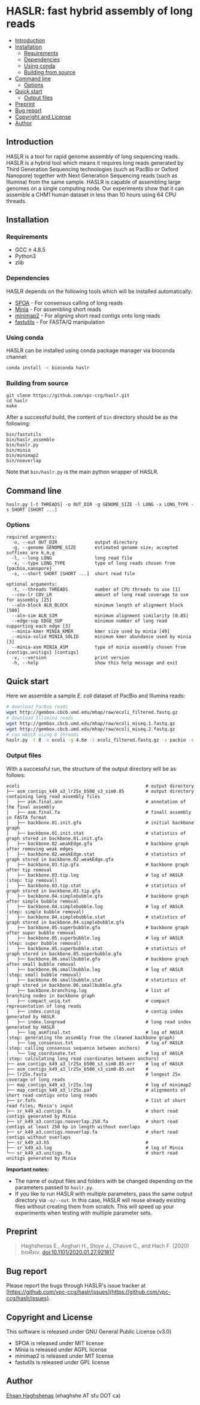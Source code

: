 # HASLR: fast hybrid assembly of long reads

- [Introduction](#about)
- [Installation](#installation)
  - [Requirements](#requirements)
  - [Dependencies](#dependencies)
  - [Using conda](#bioconda)
  - [Building from source](#building)
- [Command line](#command)
  - [Options](#options)
- [Quick start](#quickstart)
  - [Output files](#output)
- [Preprint](#publication)
- [Bug report](#bugs)
- [Copyright and License](#license)
- [Author](#author)

## <a name="about"></a>Introduction
HASLR is a tool for rapid genome assembly of long sequencing reads. HASLR is a hybrid tool which means it requires long reads generated by Third Generation Sequencing technologies (such as PacBio or Oxford Nanopore) together with Next Generation Sequencing reads (such as Illumina) from the same sample. HASLR is capable of assembling large genomes on a single computing node. Our experiments show that it can assemble a CHM1 human dataset in less than 10 hours using 64 CPU threads.

## <a name="installation"></a>Installation

### <a name="requirements"></a>Requirements
- GCC ≥ 4.8.5
- Python3
- zlib

### <a name="dependencies"></a>Dependencies
HASLR depends on the following tools which will be installed automatically:
- [SPOA](https://github.com/rvaser/spoa) - For consensus calling of long reads
- [Minia](https://github.com/GATB/minia) - For assembling short reads
- [minimap2](https://github.com/lh3/minimap2) - For aligning short read contigs onto long reads
- [fastutils](https://github.com/haghshenas/fastutils) - For FASTA/Q manipulation

### <a name="bioconda"></a>Using conda
HASLR can be installed using conda package manager via bioconda channel:

```bash
conda install -c bioconda haslr
```

### <a name="building"></a>Building from source
```
git clone https://github.com/vpc-ccg/haslr.git
cd haslr
make
```
After a successful build, the content of `bin` directory should be as the following:
```
bin/fastutils
bin/haslr_assemble
bin/haslr.py
bin/minia
bin/minimap2
bin/nooverlap
```
Note that `bin/haslr.py` is the main python wrapper of HASLR.

## <a name="command"></a>Command line
```
haslr.py [-t THREADS] -o OUT_DIR -g GENOME_SIZE -l LONG -x LONG_TYPE -s SHORT [SHORT ...]
```

### <a name="options"></a>Options
```
required arguments:
  -o, --out OUT_DIR              output directory
  -g, --genome GENOME_SIZE       estimated genome size; accepted suffixes are k,m,g
  -l, --long LONG                long read file
  -x, --type LONG_TYPE           type of long reads chosen from {pacbio,nanopore}
  -s, --short SHORT [SHORT ...]  short read file

optional arguments:
  -t, --threads THREADS          number of CPU threads to use [1]
  --cov-lr COV_LR                amount of long read coverage to use for assembly [25]
  --aln-block ALN_BLOCK          minimum length of alignment block [500]
  --aln-sim ALN_SIM              minimum alignment similarity [0.85]
  --edge-sup EDGE_SUP            minimum number of long read supporting each edge [3]
  --minia-kmer MINIA_KMER        kmer size used by minia [49]
  --minia-solid MINIA_SOLID      minimum kmer abundance used by minia [3]
  --minia-asm MINIA_ASM          type of minia assembly chosen from {contigs,unitigs} [contigs]
  -v, --version                  print version
  -h, --help                     show this help message and exit
```

## <a name="quickstart"></a>Quick start
Here we assemble a sample *E. coli* dataset of PacBio and Illumina reads:
```bash
# download PacBio reads
wget http://gembox.cbcb.umd.edu/mhap/raw/ecoli_filtered.fastq.gz
# download Illumina reads
wget http://gembox.cbcb.umd.edu/mhap/raw/ecoli_miseq.1.fastq.gz
wget http://gembox.cbcb.umd.edu/mhap/raw/ecoli_miseq.2.fastq.gz
# run HASLR using 8 threads
haslr.py -t 8 -o ecoli -g 4.6m -l ecoli_filtered.fastq.gz -x pacbio -s ecoli_miseq.1.fastq.gz ecoli_miseq.2.fastq.gz
```

### <a name="output"></a>Output files
With a successful run, the structure of the output directory will be as follows:
```
ecoli                                               # output directory
├── asm_contigs_k49_a3_lr25x_b500_s3_sim0.85        # output directory containing long read assembly files
│   ├── asm.final.ann                               # annotation of the final assembly
│   ├── asm.final.fa                                # finall assembly in FASTA format
│   ├── backbone.01.init.gfa                        # initial backbone graph
│   ├── backbone.01.init.stat                       # statistics of graph stored in backbone.01.init.gfa
│   ├── backbone.02.weakEdge.gfa                    # backbone graph after removing weak edges
│   ├── backbone.02.weakEdge.stat                   # statistics of graph stored in backbone.02.weakEdge.gfa
│   ├── backbone.03.tip.gfa                         # backbone graph after tip removal
│   ├── backbone.03.tip.log                         # log of HASLR (step: tip removal)
│   ├── backbone.03.tip.stat                        # statistics of graph stored in backbone.03.tip.gfa
│   ├── backbone.04.simplebubble.gfa                # backbone graph after simple bubble removal
│   ├── backbone.04.simplebubble.log                # log of HASLR (step: simple bubble removal)
│   ├── backbone.04.simplebubble.stat               # statistics of graph stored in backbone.04.simplebubble.gfa
│   ├── backbone.05.superbubble.gfa                 # backbone graph after super bubble removal
│   ├── backbone.05.superbubble.log                 # log of HASLR (step: super bubble removal)
│   ├── backbone.05.superbubble.stat                # statistics of graph stored in backbone.05.superbubble.gfa
│   ├── backbone.06.smallbubble.gfa                 # backbone graph after small bubble removal 
│   ├── backbone.06.smallbubble.log                 # log of HASLR (step: small bubble removal)
│   ├── backbone.06.smallbubble.stat                # statistics of graph stored in backbone.06.smallbubble.gfa
│   ├── backbone.branching.log                      # list of branching nodes in backbone graph
│   ├── compact_uniq.txt                            # compact representation of long reads
│   ├── index.contig                                # contig index generated by HASLR
│   ├── index.longread                              # long read index generated by HASLR
│   ├── log_asmfinal.txt                            # log of HASLR (step: generating the assembly from the cleaned backbone graph)
│   ├── log_consensus.txt                           # log of HASLR (step: calling consensus sequence between anchors)
│   └── log_coordinate.txt                          # log of HASLR (step: calculating long read coordinates between anchors)
├── asm_contigs_k49_a3_lr25x_b500_s3_sim0.85.err    # log of HASLR
├── asm_contigs_k49_a3_lr25x_b500_s3_sim0.85.out    # 
├── lr25x.fasta                                     # longest 25x coverage of long reads
├── map_contigs_k49_a3_lr25x.log                    # log of minimap2
├── map_contigs_k49_a3_lr25x.paf                    # alignments of short read contigs onto long reads
├── sr.fofn                                         # list of short read files; Minia's input
├── sr_k49_a3.contigs.fa                            # short read contigs generated by Minia
├── sr_k49_a3.contigs.nooverlap.250.fa              # short read contigs at least 250 bp in length without overlaps
├── sr_k49_a3.contigs.nooverlap.fa                  # short read contigs without overlaps
├── sr_k49_a3.h5                                    # 
├── sr_k49_a3.log                                   # log of Minia
└── sr_k49_a3.unitigs.fa                            # short read unitigs generated by Minia
```
**Important notes:**
  - The name of output files and folders with be changed depending on the parameters passed to `haslr.py`.
  - If you like to run HASLR with multiple parameters, pass the same output directory via `-o/--out`. In this case, HASLR will reuse already existing files without creating them from scratch. This will speed up your experiments when testing with multiple parameter sets.

## <a name="publication"></a>Preprint

> Haghshenas E., Asghari H., Stoye J., Chauve C., and Hach F. (2020)
> *bioRxiv*. [doi:10.1101/2020.01.27.921817](https://www.biorxiv.org/content/10.1101/2020.01.27.921817v1)

## <a name="bugs"></a>Bug report
Please report the bugs through HASLR's issue tracker at [https://github.com/vpc-ccg/haslr/issues](https://github.com/vpc-ccg/haslr/issues).

## <a name="license"></a>Copyright and License
This software is released under GNU General Public License (v3.0)
- SPOA is released under MIT license
- Minia is released under AGPL license 
- minimap2 is released under MIT license
- fastutils is released under GPL license 

## <a name="author"></a>Author
[Ehsan Haghshenas](https://github.com/haghshenas) (ehaghshe AT sfu DOT ca)
